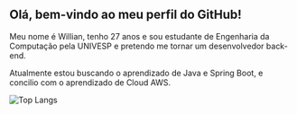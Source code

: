 ## **Olá, bem-vindo ao meu perfil do GitHub!**

Meu nome é Willian, tenho 27 anos e sou estudante de Engenharia da Computação pela UNIVESP e pretendo me tornar um desenvolvedor back-end.

Atualmente estou buscando o aprendizado de Java e Spring Boot, e concilio com o aprendizado de Cloud AWS. 


![Top Langs](https://github-readme-stats-git-masterrstaa-rickstaa.vercel.app/api/top-langs/?username=aimwill16&layout=compact&bg_color=000&border_color=30A3DC&title_color=E94D5F&text_color=FFF)
